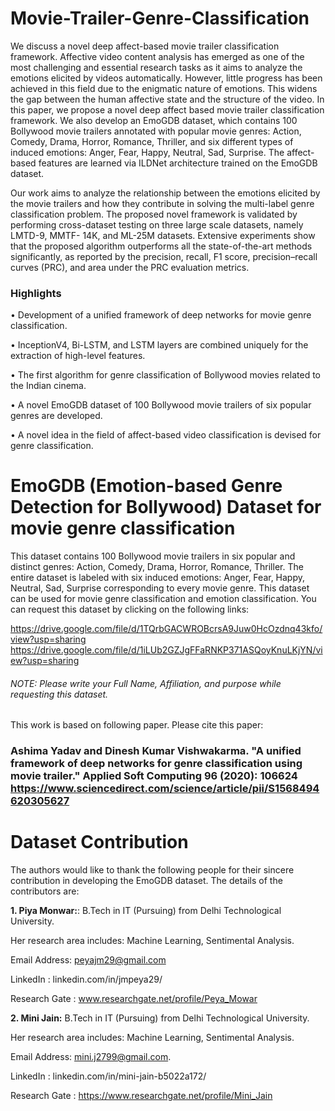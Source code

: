 # Movie-Trailer-Genre-Classification
We discuss a novel deep affect-based movie trailer classification framework. Affective video content analysis has emerged as one of the most challenging and essential research
tasks as it aims to analyze the emotions elicited by videos automatically. However, little progress has been achieved in this field due to the enigmatic nature of emotions. This widens the gap between the human affective state and the structure of the video. In this paper, we propose a novel deep affect based movie trailer classification framework. We also develop an EmoGDB dataset, which contains 100 Bollywood movie trailers annotated with popular movie genres: Action, Comedy, Drama, Horror, Romance, Thriller, and six different types of induced emotions: Anger, Fear, Happy, Neutral, Sad, Surprise. The affect-based features are learned via ILDNet architecture trained on the EmoGDB dataset.

Our work aims to analyze the relationship between the emotions elicited by the movie trailers and how they contribute in solving the multi-label genre classification problem. The proposed novel framework is validated by performing cross-dataset testing on three large scale datasets, namely LMTD-9, MMTF- 14K, and ML-25M datasets. Extensive experiments show that the proposed algorithm outperforms all the state-of-the-art methods significantly, as reported by the precision, recall, F1 score, precision–recall curves (PRC), and area under the PRC evaluation metrics.

### Highlights
• Development of a unified framework of deep networks for movie genre classification.

• InceptionV4, Bi-LSTM, and LSTM layers are combined uniquely for the extraction of high-level features.

• The first algorithm for genre classification of Bollywood movies related to the Indian cinema.

• A novel EmoGDB dataset of 100 Bollywood movie trailers of six popular genres are developed.

• A novel idea in the field of affect-based video classification is devised for genre classification.

# EmoGDB (Emotion-based Genre Detection for Bollywood) Dataset for movie genre classification

This dataset contains 100 Bollywood movie trailers in six popular and distinct genres: Action, Comedy, Drama, Horror, Romance, Thriller. The entire dataset is labeled with six induced emotions: Anger, Fear, Happy, Neutral, Sad, Surprise corresponding to every movie genre. This dataset can be used for movie genre classification and emotion classification.
You can request this dataset by clicking on the following links:

https://drive.google.com/file/d/1TQrbGACWROBcrsA9Juw0HcOzdnq43kfo/view?usp=sharing
https://drive.google.com/file/d/1iLUb2GZJgFFaRNKP371ASQoyKnuLKjYN/view?usp=sharing

###### NOTE: Please write your Full Name, Affiliation, and purpose while requesting this dataset.



This work is based on following paper. Please cite this paper:
### Ashima Yadav and Dinesh Kumar Vishwakarma. "A unified framework of deep networks for genre classification using movie trailer." Applied Soft Computing 96 (2020): 106624 https://www.sciencedirect.com/science/article/pii/S1568494620305627


# Dataset Contribution

The authors would like to thank the following people for their sincere contribution in developing the EmoGDB dataset. The details of the contributors are:

**1. Piya Monwar:**:  B.Tech in IT (Pursuing) from Delhi Technological University. 

Her research area includes: Machine Learning, Sentimental Analysis. 

Email Address: peyajm29@gmail.com

LinkedIn : linkedin.com/in/jmpeya29/

Research Gate : www.researchgate.net/profile/Peya_Mowar

**2. Mini Jain:** B.Tech in IT (Pursuing) from Delhi Technological University.

Her research area includes: Machine Learning, Sentimental Analysis. 

Email Address: mini.j2799@gmail.com. 

LinkedIn : linkedin.com/in/mini-jain-b5022a172/

Research Gate : https://www.researchgate.net/profile/Mini_Jain

